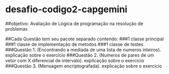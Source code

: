 # desafio-codigo2-capgemini
##objetivo: Avaliação de Lógica de programação na resolução de problemas

##Cada Questão tem seu pacote separado contendo:
###1 classe principal
###1 classe de implementação de metodos
###1 classe de testes
###Questão 1. (Encontrando a mediada de uma lista de numeros inteiros).
explicação sobre o exercicio
###Questão 2. (Numeros de pares de um vetor com X diferencial de intervalo).
explicação sobre o exercicio
###Questão 3. (Mensagem encriptografada).
explicação sobre o exercicio
